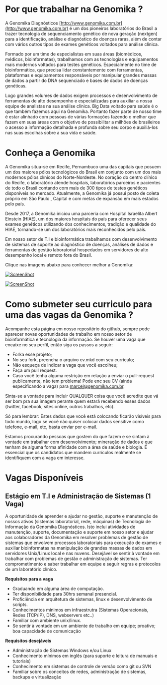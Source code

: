 Por que trabalhar na Genomika ?
===============================

A Genomika Diagnósticos [http://www.genomika.com.br](http://www.genomika.com.br) é um dos pioneiros laboratórios do Brasil a trazer tecnologia de sequenciamento genético de nova geração (nextgen) para a identificação, análise e diagnóstico de doenças raras, além de contar com vários outros tipos de exames genéticos voltados para análise clínica.

Formado por um time de especialistas em suas áreas (biomédicos, médicos, bioinformatas), trabalhamos com as tecnologias e equipamentos mais modernos voltados para testes genéticos. Especialmente no time de bioinformática, que precisa lidar constantemente com ferramentas, plataformas e equipamentos responsáveis por manipular grandes massas de dados a partir do DNA sequenciado e bases de dados de doenças genéticas.  

Logo grandes volumes de dados exigem processos e desenvolvimento de ferramentas de alto desempenho e especializadas para auxiliar a nossa equipe de analistas na sua análise clínica.  Big Data voltado para saúde é o que também fazemos aqui na Genomika. Portanto fazer parte de nosso time é estar alinhado com pessoas de várias formações fazendo o melhor que fazem em suas áreas com o objetivo de possibilitar a milhões de brasileiros o acesso a informação detalhada e profunda sobre seu corpo e auxiliá-los nas suas escolhas sobre a sua vida e saúde.

Conheça a Genomika
===============================================

A Genomika situa-se em Recife, Pernambuco uma das capitais que posuem um dos maiores pólos tecnológicos do Brasil em conjunto com um dos mais modernos pólos clínicos do Norte-Nordeste. No coração do centro clínico do Recife, o laboratório atende hospitais, laboratórios parceiros e pacientes de todo o Brasil contando com mais de 300 tipos de testes genéticos disponíveis no mercado. Atualmente, a Genomika já possui posto de coleta próprio em São Paulo , Capital e com metas de expansão em mais estados pelo país. 

Desde 2017, a Genomika iniciou uma parceria com Hospital Israelita Albert Einstein (HIAE), um dos maiores hospitais do país para oferecer seus exames genéticos utilizando dos conhecimentos, tradição e qualidade do HIAE, tornando-se um dos laboratórios mais reconhecidos pelo país.

Em nosso setor de T.I e bioinformática trabalhamos com desenvolvimento de sistemas de suporte ao diagnóstico de doenças, análises de dados e ferramentas de gestão laboratorial hospedados em servidores de alto desempenho local e remoto fora do Brasil.


Clique nas imagens abaixo para conhecer melhor a Genomika:

[![ScreenShot](http://i1.ytimg.com/vi/pKA83K7sfS8/maxresdefault.jpg)](https://www.youtube.com/watch?v=pKA83K7sfS8)

[![ScreenShot](https://image.ibb.co/kUuJE6/maxdefault2.png)](https://vimeo.com/160609222)



Como submeter seu curriculo para uma das vagas da Genomika ?
===============================================

Acompanhe esta página em nosso repositório do github, sempre pode aparecer novas oportunidades de trabalho em nosso setor de bioinformática e tecnologia da informação.  Se houver uma vaga que encaixe no seu perfil, então siga os passos a seguir:

* Forka esse projeto;
* No seu fork, preencha o arquivo cv.mkd com seu currículo;
* Não esqueça de indicar a vaga que você escolheu;
* Faça um pull request.
* Caso você tenha alguma restrição em relação a enviar o pull-request publicamente, não tem problema! Pode enc seu CV (ainda especificando a vaga) para [marcel@genomika.com.br](marcel@genomika.com.br).

Sinta-se a vontade para incluir QUALQUER coisa que você acredite que
vá ser bom pra sua imagem perante quem estará recebendo esses dados (twitter,
facebook, sites online, outros trabalhos, etc).

Só para lembrar: Estes dados que você está colocando ficarão visíveis para todo mundo,
logo se você não quiser colocar dados sensitive como telefone, e-mail, etc, basta enviar
por e-mail.

Estamos procurando pessoas que gostem do que fazem e se sintam à vontade em trabalhar
com desenvolvimento; mineração de dados e que tenham de alguma forma afinidade com a 
área de saúde e biologia. É essencial que os candidatos que mandem currículos realmente
se identifiquem com a vaga em interesse.


Vagas Disponíveis
=================

Estágio em T.I e Administração de Sistemas (1 Vaga)
------------------------------------

A oportunidade de aprender e ajudar no gestão, suporte e manutenção de nossos ativos (sistemas laboratorial, rede, máquinas) de Tecnologia de Informação da Genomika Diagnósticos. Isto inclui atividades de manutenção, suporte, documentação e suporte em nosso setor e ajudar aos colaboradores da Genomika em resolver problemas de gestão de sistemas que envolvem processos laboratoriais para execução de exames e auxiliar bioinformatas na manipulação de grandes massas de dados em servidores Unix/Linux local e nas nuvens. Desejável se sentir à vontade em trabalhar com problemas de gestão e administração de sistemas. Ter comprometimento e saber trabalhar em equipe e seguir regras e protocolos de um laboratório clínico.

**Requisitos para a vaga**

* Graduando em alguma área de computação.
* Ter disponibilidade para 30hrs semanal presencial.
* Proficiência em  arquitetura de sistemas, linux e desenvolvimento de scripts.
* Conhecimentos mínimos em infraestrutra (Sistemas Operacionais, Redes (TCP/IP), DNS, webservers etc..)
* Familiar com ambiente unix/linux.
* Se sentir à vontade em um ambiente de trabalho em equipe; proativo; boa capacidade de comunicação


**Requisitos desejáveis**

* Administração de Sistemas Windows e/ou Linux
* Conhecimento mínimos em inglês (para suporte e leitura de manuais e tutoriais)
* Conhecimento em sistemas de controle de versão como git ou SVN
* Familiar sobre os conceitos de redes, administração de sistemas, backups e virtualização
